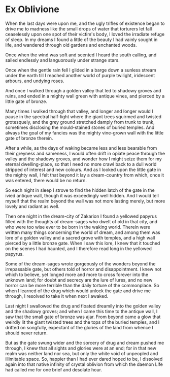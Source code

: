 # Ex Oblivione

When the last days were upon me, and the ugly trifles of existence began to drive me to madness
like the small drops of water that torturers let fall ceaselessly upon one spot of their victim's
body, I loved the irradiate refuge of sleep. In my dreams I found a little of the beauty I had
vainly sought in life, and wandered through old gardens and enchanted woods.

Once when the wind was soft and scented I heard the south calling, and sailed
endlessly and languorously under strange stars.

Once when the gentle rain fell I glided in a barge down a sunless stream under
the earth till I reached another world of purple twilight, iridescent arbours, and undying roses.

And once I walked through a golden valley that led to shadowy groves and ruins,
and ended in a mighty wall green with antique vines, and pierced by a little gate of bronze.

Many times I walked through that valley, and longer and longer would I pause
in the spectral half-light where the giant trees squirmed and twisted grotesquely, and the grey
ground stretched damply from trunk to trunk, sometimes disclosing the mould-stained stones of
buried temples. And always the goal of my fancies was the mighty vine-grown wall with the little
gate of bronze therein.

After a while, as the days of waking became less and less bearable from their
greyness and sameness, I would often drift in opiate peace through the valley and the shadowy
groves, and wonder how I might seize them for my eternal dwelling-place, so that I need no more
crawl back to a dull world stripped of interest and new colours. And as I looked upon the little
gate in the mighty wall, I felt that beyond it lay a dream-country from which, once it was entered,
there would be no return.

So each night in sleep I strove to find the hidden latch of the gate in the
ivied antique wall, though it was exceedingly well hidden. And I would tell myself that the
realm beyond the wall was not more lasting merely, but more lovely and radiant as well.

Then one night in the dream-city of Zakarion I found a yellowed papyrus filled
with the thoughts of dream-sages who dwelt of old in that city, and who were too wise ever to
be born in the waking world. Therein were written many things concerning the world of dream,
and among them was lore of a golden valley and a sacred grove with temples, and a high wall
pierced by a little bronze gate. When I saw this lore, I knew that it touched on the scenes
I had haunted, and I therefore read long in the yellowed papyrus.

Some of the dream-sages wrote gorgeously of the wonders beyond the irrepassable
gate, but others told of horror and disappointment. I knew not which to believe, yet longed
more and more to cross forever into the unknown land; for doubt and secrecy are the lure of
lures, and no new horror can be more terrible than the daily torture of the commonplace. So
when I learned of the drug which would unlock the gate and drive me through, I resolved to take
it when next I awaked.

Last night I swallowed the drug and floated dreamily into the golden valley
and the shadowy groves; and when I came this time to the antique wall, I saw that the small
gate of bronze was ajar. From beyond came a glow that weirdly lit the giant twisted trees and
the tops of the buried temples, and I drifted on songfully, expectant of the glories of the
land from whence I should never return.

But as the gate swung wider and the sorcery of drug and dream pushed me through,
I knew that all sights and glories were at an end; for in that new realm was neither land nor
sea, but only the white void of unpeopled and illimitable space. So, happier than I had ever
dared hoped to be, I dissolved again into that native infinity of crystal oblivion from which
the daemon Life had called me for one brief and desolate hour. 
